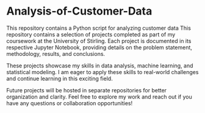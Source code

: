 # Analysis-of-Customer-Data
This repository contains a Python script for analyzing customer data
This repository contains a selection of projects completed as part of my coursework at the University of Stirling. Each project is documented in its respective Jupyter Notebook, providing details on the problem statement, methodology, results, and conclusions.

These projects showcase my skills in data analysis, machine learning, and statistical modeling. I am eager to apply these skills to real-world challenges and continue learning in this exciting field.

Future projects will be hosted in separate repositories for better organization and clarity. Feel free to explore my work and reach out if you have any questions or collaboration opportunities!
